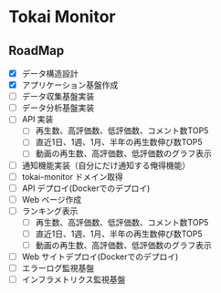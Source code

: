 # Tokai Monitor

## RoadMap

* [x] データ構造設計
* [x] アプリケーション基盤作成
* [ ] データ収集基盤実装
* [ ] データ分析基盤実装
* [ ] API 実装
  * [ ] 再生数、高評価数、低評価数、コメント数TOP5
  * [ ] 直近1日、1週、1月、半年の再生数伸び数TOP5
  * [ ] 動画の再生数、高評価数、低評価数のグラフ表示
* [ ] 通知機能実装（自分にだけ通知する俺得機能）
* [ ] tokai-monitor ドメイン取得
* [ ] API デプロイ(Dockerでのデプロイ)
* [ ] Web ページ作成
* [ ] ランキング表示
  * [ ] 再生数、高評価数、低評価数、コメント数TOP5
  * [ ] 直近1日、1週、1月、半年の再生数伸び数TOP5
  * [ ] 動画の再生数、高評価数、低評価数のグラフ表示
* [ ] Web サイトデプロイ(Dockerでのデプロイ)
* [ ] エラーログ監視基盤
* [ ] インフラメトリクス監視基盤
